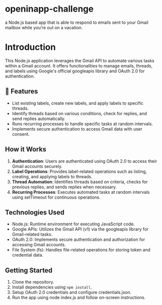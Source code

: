 # openinapp-challenge
a Node.js based app that is able to respond to emails sent to your Gmail mailbox while you’re out on a vacation.


# Introduction
This Node.js application leverages the Gmail API to automate various tasks within a Gmail account. It offers functionalities to manage emails, threads, and labels using Google's official googleapis library and OAuth 2.0 for authentication.


## 🚀 Features
- List existing labels, create new labels, and apply labels to specific threads.
- Identify threads based on various conditions, check for replies, and send replies automatically.
- Runs recurring processes to handle specific tasks at random intervals.
- Implements secure authentication to access Gmail data with user consent.

## How it Works

1. **Authentication**: Users are authenticated using OAuth 2.0 to access their Gmail accounts securely.
2. **Label Operations**: Provides label-related operations such as listing, creating, and applying labels to threads.
3. **Thread Automation**: Identifies threads based on criteria, checks for previous replies, and sends replies when necessary.
4. **Recurring Processes**: Executes automated tasks at random intervals using setTimeout for continuous operations.

## Technologies Used

* Node.js: Runtime environment for executing JavaScript code.
* Google APIs: Utilizes the Gmail API (v1) via the googleapis library for Gmail-related tasks.
* OAuth 2.0: Implements secure authentication and authorization for accessing Gmail accounts.
* File System (fs): Handles file-related operations for storing token and credential data.

## Getting Started

1. Clone the repository.
2. Install dependencies using `npm install`.
3. Setup OAuth 2.0 credentials and configure credentials.json.
4. Run the app using node index.js and follow on-screen instructions.
